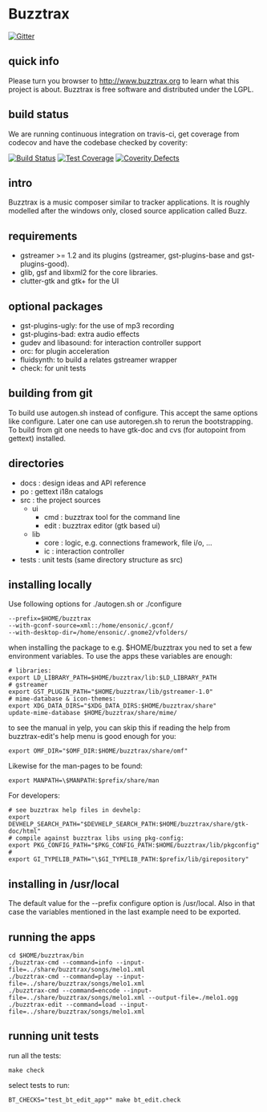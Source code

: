 # Buzztrax

[![Gitter](https://badges.gitter.im/Join%20Chat.svg)](https://gitter.im/Buzztrax/buzztrax?utm_source=badge&utm_medium=badge&utm_campaign=pr-badge&utm_content=badge)

## quick info
Please turn you browser to http://www.buzztrax.org to learn what this project
is about. Buzztrax is free software and distributed under the LGPL.

## build status
We are running continuous integration on travis-ci, get coverage from codecov
and have the codebase checked by coverity:

[![Build Status](https://travis-ci.org/Buzztrax/buzztrax.svg?branch=master)](https://travis-ci.org/Buzztrax/buzztrax/builds)
[![Test Coverage](https://codecov.io/gh/Buzztrax/buzztrax/branch/master/graph/badge.svg)](https://codecov.io/gh/Buzztrax/buzztrax)
[![Coverity Defects](https://scan.coverity.com/projects/533/badge.svg)](https://scan.coverity.com/projects/buzztrax)

## intro
Buzztrax is a music composer similar to tracker applications. It is roughly
modelled after the windows only, closed source application called Buzz.

## requirements
* gstreamer >= 1.2 and its plugins (gstreamer, gst-plugins-base and gst-plugins-good).
* glib, gsf and libxml2 for the core libraries.
* clutter-gtk and gtk+ for the UI

## optional packages
* gst-plugins-ugly: for the use of mp3 recording
* gst-plugins-bad: extra audio effects
* gudev and libasound: for interaction controller support
* orc: for plugin acceleration
* fluidsynth: to build a relates gstreamer wrapper
* check: for unit tests

## building from git
To build use autogen.sh instead of configure. This accept the same options like
configure. Later one can use autoregen.sh to rerun the bootstrapping.
To build from git one needs to have gtk-doc and cvs (for autopoint from gettext)
installed.

## directories
* docs : design ideas and API reference
* po : gettext i18n catalogs
* src : the project sources
  * ui
    * cmd : buzztrax tool for the command line
    * edit : buzztrax editor (gtk based ui)
  * lib
    * core : logic, e.g. connections framework, file i/o, ...
    * ic : interaction controller
* tests : unit tests (same directory structure as src)

## installing locally
Use following options for ./autogen.sh or ./configure

    --prefix=$HOME/buzztrax
    --with-gconf-source=xml::/home/ensonic/.gconf/
    --with-desktop-dir=/home/ensonic/.gnome2/vfolders/

when installing the package to e.g. $HOME/buzztrax you ned to set a few
environment variables. To use the apps these variables are enough:

    # libraries:
    export LD_LIBRARY_PATH=$HOME/buzztrax/lib:$LD_LIBRARY_PATH
    # gstreamer
    export GST_PLUGIN_PATH="$HOME/buzztrax/lib/gstreamer-1.0"
    # mime-database & icon-themes:
    export XDG_DATA_DIRS="$XDG_DATA_DIRS:$HOME/buzztrax/share"
    update-mime-database $HOME/buzztrax/share/mime/

to see the manual in yelp, you can skip this if reading the help
from buzztrax-edit's help menu is good enough for you:

    export OMF_DIR="$OMF_DIR:$HOME/buzztrax/share/omf"

Likewise for the man-pages to be found:

    export MANPATH=\$MANPATH:$prefix/share/man

For developers:

    # see buzztrax help files in devhelp:
    export DEVHELP_SEARCH_PATH="$DEVHELP_SEARCH_PATH:$HOME/buzztrax/share/gtk-doc/html"
    # compile against buzztrax libs using pkg-config:
    export PKG_CONFIG_PATH="$PKG_CONFIG_PATH:$HOME/buzztrax/lib/pkgconfig"
    #
    export GI_TYPELIB_PATH="\$GI_TYPELIB_PATH:$prefix/lib/girepository"


## installing in /usr/local
The default value for the --prefix configure option is /usr/local. Also in that
case the variables mentioned in the last example need to be exported.

## running the apps

    cd $HOME/buzztrax/bin
    ./buzztrax-cmd --command=info --input-file=../share/buzztrax/songs/melo1.xml
    ./buzztrax-cmd --command=play --input-file=../share/buzztrax/songs/melo1.xml
    ./buzztrax-cmd --command=encode --input-file=../share/buzztrax/songs/melo1.xml --output-file=./melo1.ogg
    ./buzztrax-edit --command=load --input-file=../share/buzztrax/songs/melo1.xml

## running unit tests
run all the tests:

    make check

select tests to run:

    BT_CHECKS="test_bt_edit_app*" make bt_edit.check


